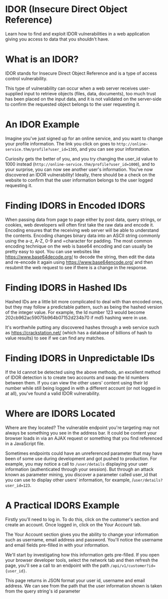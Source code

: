 
# IDOR (Insecure Direct Object Reference)

Learn how to find and exploit IDOR vulnerabilities in a web application giving you access to data that you shouldn't have.

# What is an IDOR?

IDOR stands for Insecure Direct Object Reference and is a type of access control vulnerability.

This type of vulnerability can occur when a web server receives user-supplied input to retrieve objects (files, data, documents), too much trust has been placed on the input data, and it is not validated on the server-side to confirm the requested object belongs to the user requesting it.

# An IDOR Example

Imagine you've just signed up for an online service, and you want to change your profile information. The link you click on goes to `http://online-service.thm/profile?user_id=1305`, and you can see your information.

Curiosity gets the better of you, and you try changing the user_id value to 1000 instead (`http://online-service.thm/profile?user_id=1000`), and to your surprise, you can now see another user's information. You've now discovered an IDOR vulnerability! Ideally, there should be a check on the website to confirm that the user information belongs to the user logged requesting it.

# Finding IDORS in Encoded IDORS

When passing data from page to page either by post data, query strings, or cookies, web developers will often first take the raw data and encode it. Encoding ensures that the receiving web server will be able to understand the contents. Encoding changes binary data into an ASCII string commonly using the a-z, A-Z, 0-9 and =character for padding. The most common encoding technique on the web is base64 encoding and can usually be pretty easy to spot. You can use websites like https://www.base64decode.org/ to decode the string, then edit the data and re-encode it again using https://www.base64encode.org/ and then resubmit the web request to see if there is a change in the response.

# Finding IDORS in Hashed IDs

Hashed IDs are a little bit more complicated to deal with than encoded ones, but they may follow a predictable pattern, such as being the hashed version of the integer value. For example, the Id number 123 would become 202cb962ac59075b964b07152d234b70 if md5 hashing were in use.



It's worthwhile putting any discovered hashes through a web service such as https://crackstation.net/ (which has a database of billions of hash to value results) to see if we can find any matches.

# Finding IDORS in Unpredictable IDs

If the Id cannot be detected using the above methods, an excellent method of IDOR detection is to create two accounts and swap the Id numbers between them. If you can view the other users' content using their Id number while still being logged in with a different account (or not logged in at all), you've found a valid IDOR vulnerability.

# Where are IDORS Located

Where are they located?
The vulnerable endpoint you're targeting may not always be something you see in the address bar. It could be content your browser loads in via an AJAX request or something that you find referenced in a JavaScript file. 



Sometimes endpoints could have an unreferenced parameter that may have been of some use during development and got pushed to production. For example, you may notice a call to `/user/details` displaying your user information (authenticated through your session). But through an attack known as parameter mining, you discover a parameter called user_id that you can use to display other users' information, for example, /`user/details?user_id=123`.

# A Practical IDORS Example

Firstly you'll need to log in. To do this, click on the customer's section and create an account. Once logged in, click on the Your Account tab. 



The Your Account section gives you the ability to change your information such as username, email address and password. You'll notice the username and email fields pre-filled in with your information.  



We'll start by investigating how this information gets pre-filled. If you open your browser developer tools, select the network tab and then refresh the page, you'll see a call to an endpoint with the path `/api/v1/customer?id={user_id}`.



This page returns in JSON format your user id, username and email address. We can see from the path that the user information shown is taken from the query string's id parameter



